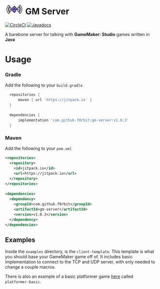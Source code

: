 # <img src="logo.png" width="60" /> GM Server

[![CircleCI](https://img.shields.io/circleci/build/gh/f0rbit/gm-server/main)](https://jitpack.io/#f0rbit/gm-server/v1.0.3) [![Javadocs](https://img.shields.io/badge/javadocs-live-blue)](https://f0rbit.github.io/gm-server/)

A barebone server for talking with **GameMaker: Studio** games written in **Java**

# Usage

### Gradle
Add the following to your `build.gradle`
```gradle
  repositories {
      maven { url 'https://jitpack.io' }
  }
  
  dependencies {
      implementation 'com.github.f0rbit:gm-server:v1.0.3'
  }

```

### Maven
Add the following to your `pom.xml`
```xml
<repositories>
  <repository>
    <id>jitpack.io</id>
    <url>https://jitpack.io</url>
  </repository>
</repositories>
  
<dependencies>
  <dependency>
    <groupId>com.github.f0rbit</groupId>
    <artifactId>gm-server</artifactId>
    <version>v1.0.3</version>
  </dependency>
</dependencies>
```

## Examples

Inside the `examples` directory, is the `client-template`. This template is what you should base your GameMaker game off of. It includes basic implementation to connect to the TCP and UDP server, with only needed to change a couple macros.

There is also an example of a basic platformer game [here](./example/platformer-basic) called `platformer-basic`.
